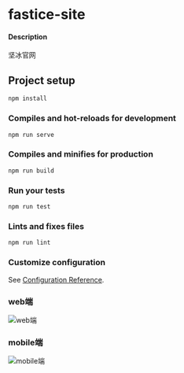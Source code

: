 # fastice-site

#### Description
坚冰官网

## Project setup
```
npm install
```

### Compiles and hot-reloads for development
```
npm run serve
```

### Compiles and minifies for production
```
npm run build
```

### Run your tests
```
npm run test
```

### Lints and fixes files
```
npm run lint
```

### Customize configuration
See [Configuration Reference](https://cli.vuejs.org/config/).

### web端
![web端](https://github.com/xudaile/fastice-tech/tree/master/static/other/web.png)

### mobile端
![mobile端](https://github.com/xudaile/fastice-tech/tree/master/static/other/mobile.png)

